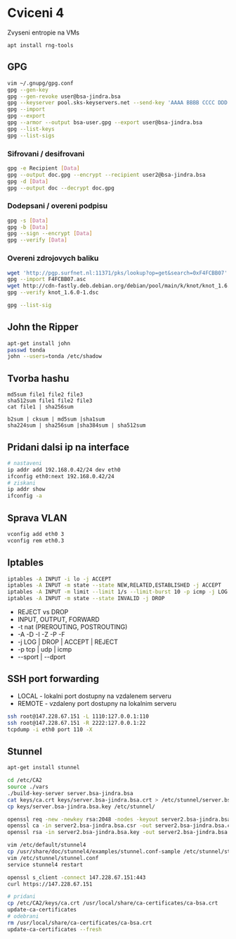 # Cviceni 4

Zvyseni entropie na VMs

```
apt install rng-tools
```

## GPG

```bash
vim ~/.gnupg/gpg.conf
gpg --gen-key
gpg --gen-revoke user@bsa-jindra.bsa
gpg --keyserver pool.sks-keyservers.net --send-key 'AAAA BBBB CCCC DDD'
gpg --import
gpg --export
gpg --armor --output bsa-user.gpg --export user@bsa-jindra.bsa
gpg --list-keys
gpg --list-sigs
```

### Sifrovani / desifrovani

```bash
gpg -e Recipient [Data]
gpg --output doc.gpg --encrypt --recipient user2@bsa-jindra.bsa
gpg -d [Data]
gpg --output doc --decrypt doc.gpg
```

### Dodepsani / overeni podpisu

```bash
gpg -s [Data]
gpg -b [Data]
gpg --sign --encrypt [Data]
gpg --verify [Data]
```


### Overeni zdrojovych baliku

```bash
wget 'http://pgp.surfnet.nl:11371/pks/lookup?op=get&search=0xF4FCBB07' -O F4FCBB07.asc
gpg --import F4FCBB07.asc
wget http://cdn-fastly.deb.debian.org/debian/pool/main/k/knot/knot_1.6.0-1.dsc
gpg --verify knot_1.6.0-1.dsc
```

```bash
gpg --list-sig
```


## John the Ripper

```bash
apt-get install john
passwd tonda
john --users=tonda /etc/shadow
```

## Tvorba hashu

```
md5sum file1 file2 file3
sha512sum file1 file2 file3
cat file1 | sha256sum
```

```
b2sum | cksum | md5sum |sha1sum
sha224sum | sha256sum |sha384sum | sha512sum
```

## Pridani dalsi ip na interface

```bash
# nastaveni
ip addr add 192.168.0.42/24 dev eth0
ifconfig eth0:next 192.168.0.42/24
# ziskani
ip addr show
ifconfig -a
```

## Sprava VLAN

```bash
vconfig add eth0 3
vconfig rem eth0.3
```

## Iptables

```bash
iptables -A INPUT -i lo -j ACCEPT
iptables -A INPUT -m state --state NEW,RELATED,ESTABLISHED -j ACCEPT
iptables -A INPUT -m limit --limit 1/s --limit-burst 10 -p icmp -j LOG
iptables -A INPUT -m state --state INVALID -j DROP 
```

* REJECT vs DROP
* INPUT, OUTPUT, FORWARD
* -t nat (PREROUTING, POSTROUTING)
* -A -D -I -Z -P -F
* -j LOG | DROP | ACCEPT | REJECT
* -p tcp | udp | icmp
* --sport | --dport 

## SSH port forwarding
 
* LOCAL - lokalni port dostupny na vzdalenem serveru
* REMOTE - vzdaleny port dostupny na lokalnim serveru

```bash
ssh root@147.228.67.151 -L 1110:127.0.0.1:110
ssh root@147.228.67.151 -R 2222:127.0.0.1:22
tcpdump -i eth0 port 110 -X
```

## Stunnel
 
```bash
apt-get install stunnel
```

```bash
cd /etc/CA2
source ./vars
./build-key-server server.bsa-jindra.bsa
cat keys/ca.crt keys/server.bsa-jindra.bsa.crt > /etc/stunnel/server.bsa-jindra.bsa.pem
cp keys/server.bsa-jindra.bsa.key /etc/stunnel/
```

```bash
openssl req -new -newkey rsa:2048 -nodes -keyout server2.bsa-jindra.bsa.key -out server2.bsa-jindra.bsa.csr
openssl ca -in server2.bsa-jindra.bsa.csr -out server2.bsa-jindra.bsa.crt -config ./openssl-1.0.0.cnf
openssl rsa -in server2.bsa-jindra.bsa.key -out server2.bsa-jindra.bsa.key.pem
```

```bash
vim /etc/default/stunnel4
cp /usr/share/doc/stunnel4/examples/stunnel.conf-sample /etc/stunnel/stunnel.conf
vim /etc/stunnel/stunnel.conf
service stunnel4 restart
```

```bash
openssl s_client -connect 147.228.67.151:443
curl https://147.228.67.151
```

```bash
# pridani 
cp /etc/CA2/keys/ca.crt /usr/local/share/ca-certificates/ca-bsa.crt
update-ca-certificates
# odebrani
rm /usr/local/share/ca-certificates/ca-bsa.crt
update-ca-certificates --fresh
```

